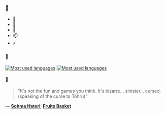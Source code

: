### 👋

- 🔭
- 🌱
- 💬
- 📫
- ⚡

#### 🧏

[![Most used languages](https://github-readme-stats-aynah.vercel.app/api/top-langs/?username=aynh&theme=solarized-dark&langs_count=6&layout=compact&hide_title=true)](https://github.com/anuraghazra/github-readme-stats#gh-dark-mode-only)
[![Most used languages](https://github-readme-stats-aynah.vercel.app/api/top-langs/?username=aynh&theme=solarized-light&langs_count=6&layout=compact&hide_title=true)](https://github.com/anuraghazra/github-readme-stats#gh-light-mode-only)

#### 💬

> "It's not the fun and games you think. It's bizarre... sinister... cursed. (speaking of the curse to Tohru)"

&mdash; [**Sohma Hatori**](https://myanimelist.net/character.php?q=Sohma%20Hatori&cat=character), [**Fruits Basket**](https://myanimelist.net/search/all?q=Fruits%20Basket&cat=all)

